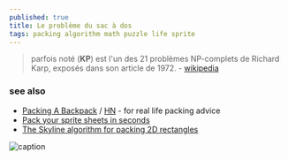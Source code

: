 ```yaml
---
published: true
title: Le problème du sac à dos
tags: packing algorithm math puzzle life sprite
---
```

> parfois noté (**KP**) est l'un des 21 problèmes NP-complets de Richard Karp, exposés dans son article de 1972. - [wikipedia](https://fr.wikipedia.org/wiki/Probl%C3%A8me_du_sac_%C3%A0_dos)

### see also
- [Packing A Backpack](https://info.deuter.com/blog/packing-a-backpack) / [HN](https://news.ycombinator.com/item?id=32950268) - for real life packing advice
- [Pack your sprite sheets in seconds](https://www.codeandweb.com/texturepacker)
- [	The Skyline algorithm for packing 2D rectangles](https://news.ycombinator.com/item?id=42173114)

![caption](https://upload.wikimedia.org/wikipedia/commons/thumb/f/fd/Knapsack.svg/440px-Knapsack.svg.png)
